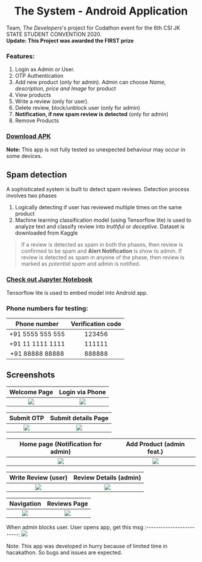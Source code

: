 <h1 align="center"> The System - Android Application</h1>
Team, <i>The Developers</i>'s project for Codathon event for the 6th CSI JK STATE STUDENT CONVENTION 2020.<br>
<b>Update: This Project was awarded the FIRST prize</b>

<h3>Features:</h3>
<ol>
  <li>Login as Admin or User.</li>
  <li>OTP Authentication</li>
  <li>Add new product (only for admin). Admin can choose <i>Name, description, price and Image</i> for product</li>
  <li>View products</li>
  <li>Write a review (only for user).</li>
  <li>Delete review, block/unblock user (only for admin)</li>
  <li><b>Notification, if new spam review is detected</b> (only for admin)</li>
  <li>Remove Products</li>
</ol>

[<h3>Download APK</h3>](https://drive.google.com/file/d/1upYLB8OaC1YOneYHoxV9WRbCFGbabEQi/view?usp=sharing)
<b>Note:</b> This app is not fully tested so unexpected behaviour may occur in some devices.

<h2>Spam detection</h2>
A sophisticated system is built to detect spam reviews. Detection process involves two phases
<ol>
  <li>Logically detecting if user has reviewed multiple times on the same product</li>
  <li>Machine learning classification model (using Tensorflow lite) is used to analyze text and classify review into <i>truthful</i> or <i>deceptive</i>.
      Dataset is downloaded from Kaggle</li>
</ol>
<blockquote>If a review is detected as spam in both the phases, then review is confirmed to be spam and <b>Alert Notification</b> is show to admin.
  If review is detected as spam in anyone of the phase, then review is marked as <i>potential spam</i> and admin is notified.</blockquote>


[<h3>Check out Jupyter Notebook</h3>](classification.ipynb)
Tensorflow lite is used to embed model into Android app.


### Phone numbers for testing:
Phone number          | Verification code
:-------------------------:|:-------------------------: 
+91 5555 555 555  |  	123456
+91 11 1111 1111  |  	111111
+91 88888 88888  |  	888888


## Screenshots
Welcome Page           | Login via Phone 
:-------------------------:|:-------------------------: 
![](/screenshots/sc1.jpg)  |  ![](/screenshots/sc3.1.jpg)

Submit OTP           | Submit details Page
:-------------------------:|:-------------------------: 
![](/screenshots/sc3.2.jpg)  |  ![](/screenshots/sc2.jpg)


Home page (Notification for admin) | Add Product (admin feat.)
:-------------------------:|:-------------------------: 
![](/screenshots/sc9.jpg)  |  ![](/screenshots/sc4.jpg)


Write Review (user)          | Review Details (admin)
:-------------------------:|:-------------------------: 
![](/screenshots/sc6.jpg)  |  ![](/screenshots/sc7.jpg)


Navigation         | Reviews Page
:-------------------------:|:-------------------------: 
![](/screenshots/sc5.jpg)  |  ![](/screenshots/sc8.jpg)

When admin blocks user. User opens app, get this msg 
:-------------------------:
![](/screenshots/sc10.jpg)  

Note: This app was developed in hurry because of limited time in hacakathon. So bugs and issues are expected.
